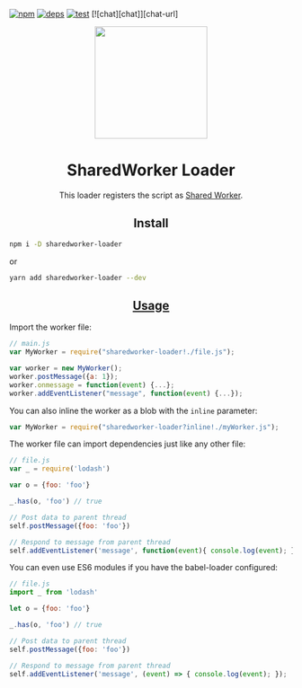 [![npm][npm]][npm-url]
[![deps][deps]][deps-url]
[![test][test]][test-url]
[![chat][chat]][chat-url]

<div align="center">
  <a href="https://github.com/webpack/webpack">
    <img width="200" height="200" hspace="25" src="https://cdn.rawgit.com/webpack/media/e7485eb2/logo/icon.svg">
  </a>
  <h1>SharedWorker Loader</h1>
  <p>This loader registers the script as <a href="https://developer.mozilla.org/en-US/docs/Web/API/SharedWorker">Shared Worker</a>.<p>
</div>

<h2 align="center">Install</h2>

```bash
npm i -D sharedworker-loader
```

or

```bash
yarn add sharedworker-loader --dev
```

<h2 align="center"><a href="https://webpack.js.org/concepts/loaders">Usage</a></h2>

Import the worker file:

``` javascript
// main.js
var MyWorker = require("sharedworker-loader!./file.js");

var worker = new MyWorker();
worker.postMessage({a: 1});
worker.onmessage = function(event) {...};
worker.addEventListener("message", function(event) {...});
```

You can also inline the worker as a blob with the `inline` parameter:
``` javascript
var MyWorker = require("sharedworker-loader?inline!./myWorker.js");
```

The worker file can import dependencies just like any other file:

``` javascript
// file.js
var _ = require('lodash')

var o = {foo: 'foo'}

_.has(o, 'foo') // true

// Post data to parent thread
self.postMessage({foo: 'foo'})

// Respond to message from parent thread
self.addEventListener('message', function(event){ console.log(event); });  
```

You can even use ES6 modules if you have the babel-loader configured:

``` javascript
// file.js
import _ from 'lodash'

let o = {foo: 'foo'}

_.has(o, 'foo') // true

// Post data to parent thread
self.postMessage({foo: 'foo'})

// Respond to message from parent thread
self.addEventListener('message', (event) => { console.log(event); });
```

[npm]: https://img.shields.io/npm/v/sharedworker-loader.svg
[npm-url]: https://npmjs.com/package/sharedworker-loader

[deps]: https://david-dm.org/kesne/sharedworker-loader.svg
[deps-url]: https://david-dm.org/kesne/sharedworker-loader

[test]: http://img.shields.io/travis/kesne/sharedworker-loader.svg
[test-url]: https://travis-ci.org/kesne/sharedworker-loader
